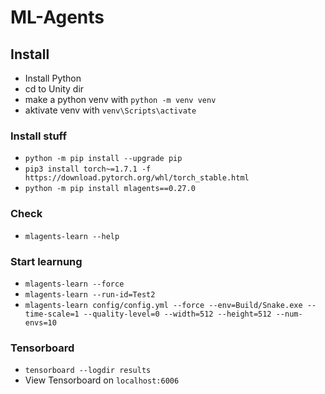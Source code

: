 # ML-Agents
 
## Install

- Install Python
- cd to Unity dir
- make a python venv with `python -m venv venv`
- aktivate venv with `venv\Scripts\activate` 

### Install stuff

- `python -m pip install --upgrade pip`
- `pip3 install torch~=1.7.1 -f https://download.pytorch.org/whl/torch_stable.html`
- `python -m pip install mlagents==0.27.0`

### Check

- `mlagents-learn --help`

### Start learnung
- `mlagents-learn --force`
- `mlagents-learn --run-id=Test2`
- `mlagents-learn config/config.yml --force --env=Build/Snake.exe --time-scale=1 --quality-level=0 --width=512 --height=512 --num-envs=10`

### Tensorboard
- `tensorboard --logdir results`
- View Tensorboard on `localhost:6006`

